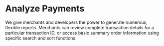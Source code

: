 # Analyze Payments

We give merchants and developers the power to generate numerous, flexible reports. Merchants can review complete transaction details for a particular transaction ID, or access basic summary order information using specific search and sort functions.
